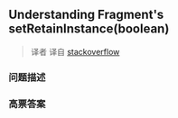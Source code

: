 ## Understanding Fragment's setRetainInstance(boolean)

> 译者 译自 [stackoverflow](http://stackoverflow.com/questions/11182180/understanding-fragments-setretaininstanceboolean) 

### 问题描述 

### 高票答案 

